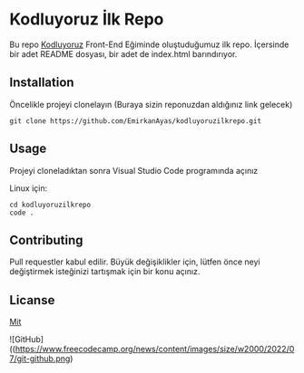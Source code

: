 # Kodluyoruz İlk Repo

Bu repo [Kodluyoruz](https://kodluyoruz.org/tr/kodluyoruz/) Front-End Eğiminde oluştuduğumuz ilk repo. İçersinde bir adet README dosyası, bir adet de index.html barındırıyor.

## Installation

Öncelikle projeyi clonelayın (Buraya sizin reponuzdan aldığınız link gelecek)

```
git clone https://github.com/EmirkanAyas/kodluyoruzilkrepo.git
```

## Usage

Projeyi cloneladıktan sonra Visual Studio Code programında açınız

Linux için:

```
cd kodluyoruzilkrepo
code .
```

## Contributing

Pull requestler kabul edilir. Büyük değişiklikler için, lütfen önce neyi değiştirmek isteğinizi tartışmak için bir konu açınız.

## Licanse

[Mit](https://github.com/EmirkanAyas/kodluyoruzilkrepo)



![GitHub]((https://www.freecodecamp.org/news/content/images/size/w2000/2022/07/git-github.png)